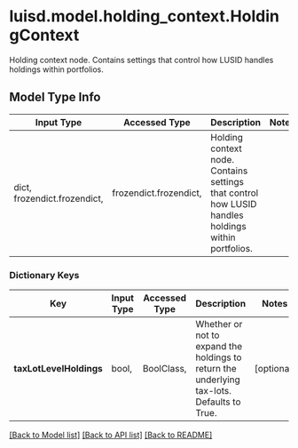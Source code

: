 # luisd.model.holding_context.HoldingContext

Holding context node.  Contains settings that control how LUSID handles holdings within portfolios.

## Model Type Info
Input Type | Accessed Type | Description | Notes
------------ | ------------- | ------------- | -------------
dict, frozendict.frozendict,  | frozendict.frozendict,  | Holding context node.  Contains settings that control how LUSID handles holdings within portfolios. | 

### Dictionary Keys
Key | Input Type | Accessed Type | Description | Notes
------------ | ------------- | ------------- | ------------- | -------------
**taxLotLevelHoldings** | bool,  | BoolClass,  | Whether or not to expand the holdings to return the underlying tax-lots. Defaults to True. | [optional] 

[[Back to Model list]](../../README.md#documentation-for-models) [[Back to API list]](../../README.md#documentation-for-api-endpoints) [[Back to README]](../../README.md)

